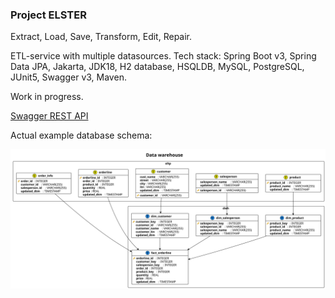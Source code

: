### Project ELSTER
Extract, Load, Save, Transform, Edit, Repair.

ETL-service with multiple datasources. Tech stack: Spring Boot v3, Spring Data JPA, Jakarta, JDK18, H2 database, HSQLDB,
MySQL, PostgreSQL, JUnit5, Swagger v3, Maven.

Work in progress.

[Swagger REST API](http://localhost:8080/swagger-ui/index.html)

Actual example database schema: 

![Screenshot](db_schema.svg)

